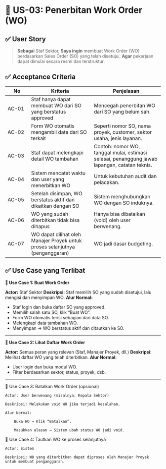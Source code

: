 # 🎯 US-03: Penerbitan Work Order (WO)
## ✅ User Story

>**Sebagai** Staf Sektor,
**Saya ingin** membuat Work Order (WO) berdasarkan Sales Order (SO) yang telah disetujui,
**Agar** pekerjaan dapat dimulai secara resmi dan terstruktur.

## ✅ Acceptance Criteria
|<div style="width: 60px;">No</div>	|Kriteria |Penjelasan|
|-------|------|------|
|AC-01|	Staf hanya dapat membuat WO dari SO yang berstatus approved	|Mencegah penerbitan WO dari SO yang belum sah.|
|AC-02	|Form WO otomatis mengambil data dari SO terkait	|Seperti nomor SO, nama proyek, customer, sektor usaha, jenis layanan.|
|AC-03	|Staf dapat melengkapi detail WO tambahan	|Contoh: nomor WO, tanggal mulai, estimasi selesai, penanggung jawab lapangan, catatan teknis.|
|AC-04	|Sistem mencatat waktu dan user yang menerbitkan WO	|Untuk kebutuhan audit dan pelacakan.|
|AC-05	|Setelah disimpan, WO berstatus aktif dan dikaitkan dengan SO	|Sistem menghubungkan WO dengan SO induknya.|
|AC-06|	WO yang sudah diterbitkan tidak bisa dihapus	|Hanya bisa dibatalkan (void) oleh user berwenang.|
|AC-07|	WO dapat dilihat oleh Manajer Proyek untuk proses selanjutnya (penganggaran)	|WO jadi dasar budgeting.|

## ✅ Use Case yang Terlibat

**🔹 Use Case 1: Buat Work Order**

**Actor:** Staf Sektor
**Deskripsi:** Staf memilih SO yang sudah disetujui, lalu mengisi dan menyimpan WO.
**Alur Normal:**

- Staf login dan buka daftar SO yang approved.
- Memilih salah satu SO, klik “Buat WO”.
- Form WO otomatis terisi sebagian dari data SO.
- Melengkapi data tambahan WO.
- Menyimpan → WO berstatus aktif dan ditautkan ke SO.
<hr>

**🔹 Use Case 2: Lihat Daftar Work Order**

**Actor:** Semua peran yang relevan (Staf, Manajer Proyek, dll.)
**Deskripsi:** Melihat daftar WO yang telah diterbitkan.
**Alur Normal:**
- User login dan buka modul WO.
- Filter berdasarkan sektor, status, proyek, dsb.
<hr>

🔹 Use Case 3: Batalkan Work Order (opsional)

    Actor: User berwenang (misalnya: Kepala Sektor)

    Deskripsi: Melakukan void WO jika terjadi kesalahan.

    Alur Normal:

        Buka WO → Klik “Batalkan”.

        Masukkan alasan → Sistem ubah status WO jadi void.

🔹 Use Case 4: Tautkan WO ke proses selanjutnya

    Actor: Sistem

    Deskripsi: WO yang diterbitkan dapat diproses oleh Manajer Proyek untuk membuat penganggaran.